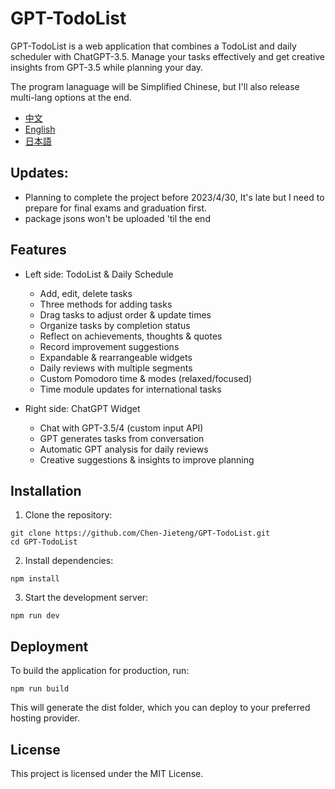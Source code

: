 # GPT-TodoList

GPT-TodoList is a web application that combines a TodoList and daily scheduler with ChatGPT-3.5. Manage your tasks effectively and get creative insights from GPT-3.5 while planning your day. 

The program lanaguage will be Simplified Chinese, but I'll also release multi-lang options at the end.

- [中文](./zh/README.md)
- [English](./README.md)
- [日本語](./jp/README.md)

## Updates: 
- Planning to complete the project before 2023/4/30, It's late but I need to prepare for final exams and graduation first.
- package jsons won't be uploaded 'til the end 

## Features

- Left side: TodoList & Daily Schedule
  - Add, edit, delete tasks
  - Three methods for adding tasks
  - Drag tasks to adjust order & update times
  - Organize tasks by completion status
  - Reflect on achievements, thoughts & quotes
  - Record improvement suggestions
  - Expandable & rearrangeable widgets
  - Daily reviews with multiple segments
  - Custom Pomodoro time & modes (relaxed/focused)
  - Time module updates for international tasks

- Right side: ChatGPT Widget
  - Chat with GPT-3.5/4 (custom input API)
  - GPT generates tasks from conversation
  - Automatic GPT analysis for daily reviews
  - Creative suggestions & insights to improve planning

## Installation
1. Clone the repository:
```
git clone https://github.com/Chen-Jieteng/GPT-TodoList.git
cd GPT-TodoList
```

2. Install dependencies:
```
npm install
```

3. Start the development server:
```
npm run dev
```

## Deployment
To build the application for production, run:
```
npm run build
```

This will generate the dist folder, which you can deploy to your preferred hosting provider.

## License
This project is licensed under the MIT License.
